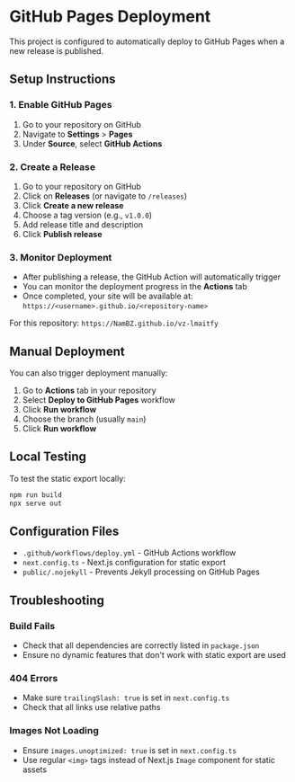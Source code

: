 # GitHub Pages Deployment

This project is configured to automatically deploy to GitHub Pages when a new release is published.

## Setup Instructions

### 1. Enable GitHub Pages

1. Go to your repository on GitHub
2. Navigate to **Settings** > **Pages**
3. Under **Source**, select **GitHub Actions**

### 2. Create a Release

1. Go to your repository on GitHub
2. Click on **Releases** (or navigate to `/releases`)
3. Click **Create a new release**
4. Choose a tag version (e.g., `v1.0.0`)
5. Add release title and description
6. Click **Publish release**

### 3. Monitor Deployment

- After publishing a release, the GitHub Action will automatically trigger
- You can monitor the deployment progress in the **Actions** tab
- Once completed, your site will be available at: `https://<username>.github.io/<repository-name>`

For this repository: `https://NamBZ.github.io/vz-lmaitfy`

## Manual Deployment

You can also trigger deployment manually:

1. Go to **Actions** tab in your repository
2. Select **Deploy to GitHub Pages** workflow
3. Click **Run workflow**
4. Choose the branch (usually `main`)
5. Click **Run workflow**

## Local Testing

To test the static export locally:

```bash
npm run build
npx serve out
```

## Configuration Files

- `.github/workflows/deploy.yml` - GitHub Actions workflow
- `next.config.ts` - Next.js configuration for static export
- `public/.nojekyll` - Prevents Jekyll processing on GitHub Pages

## Troubleshooting

### Build Fails
- Check that all dependencies are correctly listed in `package.json`
- Ensure no dynamic features that don't work with static export are used

### 404 Errors
- Make sure `trailingSlash: true` is set in `next.config.ts`
- Check that all links use relative paths

### Images Not Loading
- Ensure `images.unoptimized: true` is set in `next.config.ts`
- Use regular `<img>` tags instead of Next.js `Image` component for static assets